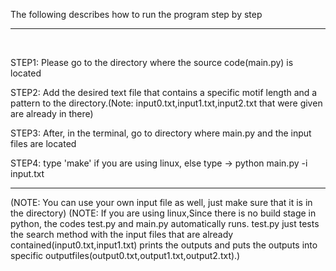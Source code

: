 The following describes how to run the program step by step <hr/> <br/>

STEP1: Please go to the directory where the source code(main.py) is located

STEP2: Add the desired text file that contains a specific motif length and a pattern to the directory.(Note: input0.txt,input1.txt,input2.txt that were given are already in there)

STEP3: After, in the terminal, go to directory where main.py and the input files are located

STEP4: type 'make' if you are using linux, else type -> python main.py -i input.txt <hr/>
(NOTE: You can use your own input file as well, just make sure that it is in the directory)
(NOTE: If you are using linux,Since there is no build stage in python, the codes test.py and main.py automatically runs. test.py just tests the search method with the input files that are already contained(input0.txt,input1.txt) prints the outputs and puts the outputs into specific outputfiles(output0.txt,output1.txt,output2.txt).)
